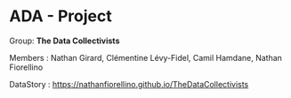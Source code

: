 # ADA - Project
Group: **The Data Collectivists**

Members : Nathan Girard, Clémentine Lévy-Fidel, Camil Hamdane, Nathan Fiorellino

DataStory : https://nathanfiorellino.github.io/TheDataCollectivists
